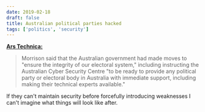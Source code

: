 ```yaml
---
date: 2019-02-18
draft: false
title: Australian political parties hacked
tags: ['politics', 'security']
---
```


**[Ars Technica:](https://arstechnica.com/information-technology/2019/02/australian-political-parties-hacked-by-nation-state-attacker/)**

> Morrison said that the Australian government had made moves to "ensure the integrity of our electoral system," including instructing the Australian Cyber Security Centre "to be ready to provide any political party or electoral body in Australia with immediate support, including making their technical experts available."

If they can't maintain security before forcefully introducing weaknesses I can't imagine what things will look like after.<!-- excerpt -->
